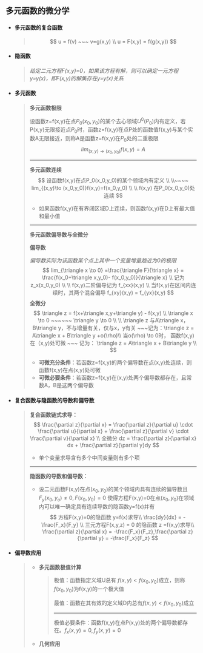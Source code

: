 ## 多元函数的微分学

- #### **多元函数的复合函数**

  > $$
  > u = f(v) ~~~ v=g(x,y) \\ 
  > u = F(x,y) = f(g(x,y))
  > $$

- #### **隐函数**

  > *给定二元方程F(x,y)=0，如果该方程有解，则可以确定一元方程y=y(x)，即F(x,y)的解集存在y=y(x)关系*

- #### **多元函数**

  > **多元函数极限**
  >
  > 设函数z=f(x,y)在点$P_0(x_0,y_0)$的某个去心领域$U^0(P_0)$内有定义，若P(x,y)无限接近点$P_0$时，函数z=f(x,y)在点P处的函数值f(x,y)与某个实数A无限接近，则称A是函数z=f(x,y)在$P_0$处的二重极限
  > $$
  > lim_{(x,y)\to (x_0,y_0)}f(x,y)=A
  > $$
  >
  > ---
  >
  > **多元函数连续**
  > $$
  > 设函数f(x,y)在点P_0(x_0,y_0)的某个领域内有定义 \\ \\~~~~ lim_{(x,y)\to (x_0,y_0)}f(x,y)=f(x_0,y_0) \\  \\
  > f(x,y) 在P_0(x_0,y_0)处连续
  > $$
  >
  > - 如果函数f(x,y)在有界闭区域D上连续，则函数f(x,y)在D上有最大值和最小值
  >
  > ---
  >
  > **多元函数偏导数与全微分**
  >
  >  **偏导数**
  >
  >  *偏导数实际为该函数某个点上其中一个变量增量趋近为0的极限*
  > $$
  > lim_{\triangle x \to 0} =\frac{\triangle F}{\triangle x} = \frac{f(x_0+\triangle x,y_0)- f(x_0,y_0)}{\triangle x} \\ 
  > 记为 z_x(x_0,y_0) \\  \\
  > f(x,y)二阶偏导记为 f_{xx}(x,y) \\ 
  > 当f(x,y)在区间内连续时，其两个混合偏导 f_{xy}(x,y) = f_{yx}(x,y)
  > $$
  > **全微分**
  > $$
  > \triangle z = f(x+\triangle x,y+\triangle y) - f(x,y) \\
  > \triangle x \to 0 ~~~~~~ \triangle y \to 0 \\ \\ 
  > \triangle z 与A\triangle x，B\triangle y，不与增量有关，仅与x，y有关 ~~~记为：\triangle z = A\triangle x + B\triangle y +o(\rho)\\ 
  > 当o(\rho) \to 0时， 函数f(x,y)在（x,y)处可微 ~~~ 记为： \triangle z = A\triangle x + B\triangle y \\
  > $$
  >
  > - **可微充分条件**：若函数z=f(x,y)的两个偏导数在点(x,y)处连续，则函数f(x,y)在点(x,y)处可微
  > - **可微必要条件**：若函数z=f(x,y)在(x,y)处两个偏导数都存在，且常数A，B是这两个偏导数

- #### **复合函数与隐函数的导数和偏导数**

  > **复合函数链式求导：**
  > $$
  > \frac{\partial z}{\partial x} = \frac{\partial z}{\partial u} \cdot \frac{\partial u}{\partial x} + \frac{\partial z}{\partial v} \cdot \frac{\partial v}{\partial x} \\ 
  >  全微分 dz = \frac{\partial z}{\partial x} dx + \frac{\partial z}{\partial y}dy
  > $$
  >
  > - 单个变量求导含有多个中间变量则有多个项
  >
  > ---
  >
  > **隐函数的导数和偏导数：**
  >
  > - 设二元函数F(x,y)在点$(x_0,y_0)$的某个领域内具有连续的偏导数且 $F_y(x_0,y_o) \neq 0, F(x_0,y_0) = 0$  使得方程F(x,y)=0在点$(x_0,y_0)$在领域内可以唯一确定具有连续导数的隐函数y=f(x)并有
  >   $$
  >   方程F(x,y)=0的隐函数 y=f(x)求导\\
  >   \frac{dy}{dx} = -\frac{F_x}{F_y} \\ 
  >   三元方程F(x,y,z) = 0 的隐函数 z =f(x,y)求导\\
  >   \frac{\partial z}{\partial x} = -\frac{F_x}{F_z},\frac{\partial z}{\partial y} = -\frac{F_x}{F_z}
  >   $$

- #### **偏导数应用**

  > - **多元函数极值计算**
  >
  >   >极值：函数指定义域U总有 $f(x,y) < f(x_0,y_0)$成立，则称$f(x_0,y_0)$为f(x,y)的一个极大值
  >   >
  >   >最值：函数在其有效的定义域D内总有$f(x,y) < f(x_0,y_0)$成立
  >   >
  >   >---
  >   >
  >   >极值必要条件：函数f(x,y)在点P(x,y)处的两个偏导数都存在。$f_x(x,y) = 0, f_y(x,y) = 0$
  >
  > - **几何应用**